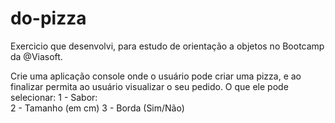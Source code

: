 # do-pizza
Exercicio que desenvolvi, para estudo de orientação a objetos no Bootcamp da @Viasoft.  


Crie uma aplicação console onde o usuário pode criar uma pizza, e ao finalizar permita ao usuário visualizar o seu pedido. 
O que ele pode selecionar: 
1 - Sabor:  
2 - Tamanho (em cm)
3 - Borda (Sim/Não) 


